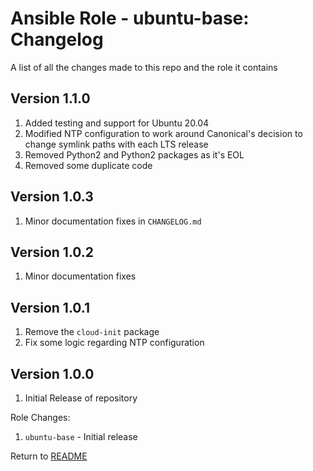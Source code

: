 Ansible Role - ubuntu-base: Changelog
=====================================
A list of all the changes made to this repo and the role it contains

Version 1.1.0
-------------

1. Added testing and support for Ubuntu 20.04
2. Modified NTP configuration to work around Canonical's decision to change symlink paths with each LTS release
3. Removed Python2 and Python2 packages as it's EOL
4. Removed some duplicate code

Version 1.0.3
-------------

1. Minor documentation fixes in `CHANGELOG.md`

Version 1.0.2
-------------

1. Minor documentation fixes

Version 1.0.1
-------------

1. Remove the `cloud-init` package
2. Fix some logic regarding NTP configuration

Version 1.0.0
-------------

1. Initial Release of repository

Role Changes:

1. `ubuntu-base` - Initial release

Return to [README](README.md)
